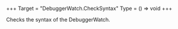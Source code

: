 +++
Target = "DebuggerWatch.CheckSyntax"
Type = () => void
+++

Checks the syntax of the DebuggerWatch.